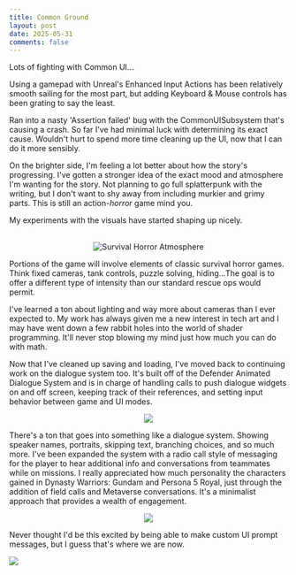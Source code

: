 ```yaml
---
title: Common Ground
layout: post
date: 2025-05-31
comments: false
---
```

Lots of fighting with Common UI...

Using a gamepad with Unreal's Enhanced Input Actions has been relatively smooth sailing for the most part, but adding Keyboard & Mouse controls has been grating to say the least.  
  
Ran into a nasty 'Assertion failed' bug with the CommonUISubsystem that's causing a crash. So far I've had minimal luck with determining its exact cause. Wouldn't hurt to spend more time cleaning up the UI, now that I can do it more sensibly.  
  
On the brighter side, I'm feeling a lot better about how the story's progressing. I've gotten a stronger idea of the exact mood and atmosphere I'm wanting for the story. Not planning to go full splatterpunk with the writing, but I don't want to shy away from including murkier and grimy parts. This is still an action-*horror* game mind you.  
  
My experiments with the visuals have started shaping up nicely.

<p style="text-align: center"><br><img src="/projectghostsite/assets/images/Atmosphere.png" alt="Survival Horror Atmosphere"></p>

Portions of the game will involve elements of classic survival horror games. Think fixed cameras, tank controls, puzzle solving, hiding...The goal is to offer a different type of intensity than our standard rescue ops would permit.  
  
I've learned a ton about lighting and way more about cameras than I ever expected to. My work has always given me a new interest in tech art and I may have went down a few rabbit holes into the world of shader programming. It'll never stop blowing my mind just how much you can do with math.  
  
Now that I've cleaned up saving and loading, I've moved back to continuing work on the dialogue system too. It's built off of the Defender Animated Dialogue System and is in charge of handling calls to push dialogue widgets on and off screen, keeping track of their references, and setting input behavior between game and UI modes.

<p style="text-align: center"><img src="/projectghostsite/assets/images/Dialogue.png"></p>

There's a ton that goes into something like a dialogue system. Showing speaker names, portraits, skipping text, branching choices, and so much more. I've been expanded the system with a radio call style of messaging for the player to hear additional info and conversations from teammates while on missions. I really appreciated how much personality the characters gained in Dynasty Warriors: Gundam and Persona 5 Royal, just through the addition of field calls and Metaverse conversations. It's a minimalist approach that provides a wealth of engagement.

<p style="text-align: center"><img src="/projectghostsite/assets/images/MementosConvo.png"></p>

Never thought I'd be this excited by being able to make custom UI prompt messages, but I guess that's where we are now.

![](/projectghostsite/assets/images/SaveDataMessage.png)

